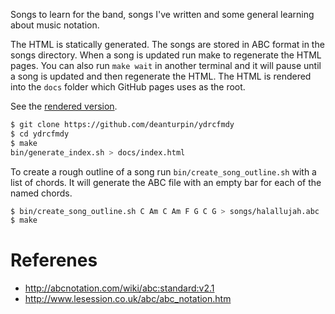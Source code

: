 Songs to learn for the band, songs I've written and some general learning about
music notation.

The HTML is statically generated. The songs are stored in ABC format in the
songs directory. When a song is updated run make to regenerate the HTML pages.
You can also run ```make wait``` in another terminal and it will pause until a
song is updated and then regenerate the HTML. The HTML is rendered into the
```docs``` folder which GitHub pages uses as the root.

See the [rendered version](https://deanturpin.github.io/ydrcfmdy/).


```bash
$ git clone https://github.com/deanturpin/ydrcfmdy
$ cd ydrcfmdy
$ make
bin/generate_index.sh > docs/index.html
```

To create a rough outline of a song run ```bin/create_song_outline.sh``` with a
list of chords. It will generate the ABC file with an empty bar for each of the
named chords.
```bash
$ bin/create_song_outline.sh C Am C Am F G C G > songs/halallujah.abc
$ make
```

# Referenes
* http://abcnotation.com/wiki/abc:standard:v2.1
* http://www.lesession.co.uk/abc/abc_notation.htm
